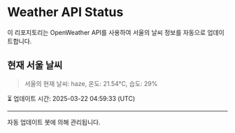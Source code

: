
# Weather API Status

이 리포지토리는 OpenWeather API를 사용하여 서울의 날씨 정보를 자동으로 업데이트합니다.

## 현재 서울 날씨
> 서울의 현재 날씨: haze, 온도: 21.54°C, 습도: 29%

⏳ 업데이트 시간: 2025-03-22 04:59:33 (UTC)

---
자동 업데이트 봇에 의해 관리됩니다.
